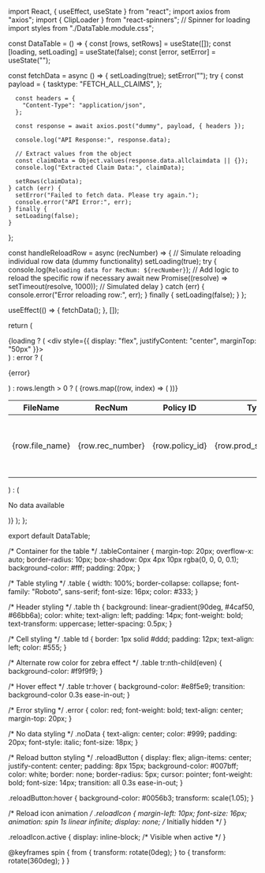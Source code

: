 import React, { useEffect, useState } from "react";
import axios from "axios";
import { ClipLoader } from "react-spinners"; // Spinner for loading
import styles from "./DataTable.module.css";

const DataTable = () => {
  const [rows, setRows] = useState([]);
  const [loading, setLoading] = useState(false);
  const [error, setError] = useState("");

  const fetchData = async () => {
    setLoading(true);
    setError("");
    try {
      const payload = {
        tasktype: "FETCH_ALL_CLAIMS",
      };

      const headers = {
        "Content-Type": "application/json",
      };

      const response = await axios.post("dummy", payload, { headers });

      console.log("API Response:", response.data);

      // Extract values from the object
      const claimData = Object.values(response.data.allclaimdata || {});
      console.log("Extracted Claim Data:", claimData);

      setRows(claimData);
    } catch (err) {
      setError("Failed to fetch data. Please try again.");
      console.error("API Error:", err);
    } finally {
      setLoading(false);
    }
  };

  const handleReloadRow = async (recNumber) => {
    // Simulate reloading individual row data (dummy functionality)
    setLoading(true);
    try {
      console.log(`Reloading data for RecNum: ${recNumber}`);
      // Add logic to reload the specific row if necessary
      await new Promise((resolve) => setTimeout(resolve, 1000)); // Simulated delay
    } catch (err) {
      console.error("Error reloading row:", err);
    } finally {
      setLoading(false);
    }
  };

  useEffect(() => {
    fetchData();
  }, []);

  return (
    <div className={styles.tableContainer}>
      {loading ? (
        <div style={{ display: "flex", justifyContent: "center", marginTop: "50px" }}>
          <ClipLoader color="#007bff" size={50} />
        </div>
      ) : error ? (
        <p className={styles.error}>{error}</p>
      ) : rows.length > 0 ? (
        <table className={styles.table}>
          <thead>
            <tr>
              <th>FileName</th>
              <th>RecNum</th>
              <th>Policy ID</th>
              <th>Type</th>
              <th>Summary</th>
              <th>Status</th>
              <th>Actions</th>
            </tr>
          </thead>
          <tbody>
            {rows.map((row, index) => (
              <tr key={index}>
                <td>{row.file_name}</td>
                <td>{row.rec_number}</td>
                <td>{row.policy_id}</td>
                <td>{row.prod_sheet_type}</td>
                <td>{row.summary}</td>
                <td>{row.status || "Pending"}</td>
                <td>
                  <button
                    className={styles.reloadButton}
                    onClick={() => handleReloadRow(row.rec_number)}
                  >
                    Reload
                    <i className={`${styles.reloadIcon} ${loading ? styles.active : ""}`}>
                      &#x21bb;
                    </i>
                  </button>
                </td>
              </tr>
            ))}
          </tbody>
        </table>
      ) : (
        <p className={styles.noData}>No data available</p>
      )}
    </div>
  );
};

export default DataTable;




/* Container for the table */
.tableContainer {
  margin-top: 20px;
  overflow-x: auto;
  border-radius: 10px;
  box-shadow: 0px 4px 10px rgba(0, 0, 0, 0.1);
  background-color: #fff;
  padding: 20px;
}

/* Table styling */
.table {
  width: 100%;
  border-collapse: collapse;
  font-family: "Roboto", sans-serif;
  font-size: 16px;
  color: #333;
}

/* Header styling */
.table th {
  background: linear-gradient(90deg, #4caf50, #66bb6a);
  color: white;
  text-align: left;
  padding: 14px;
  font-weight: bold;
  text-transform: uppercase;
  letter-spacing: 0.5px;
}

/* Cell styling */
.table td {
  border: 1px solid #ddd;
  padding: 12px;
  text-align: left;
  color: #555;
}

/* Alternate row color for zebra effect */
.table tr:nth-child(even) {
  background-color: #f9f9f9;
}

/* Hover effect */
.table tr:hover {
  background-color: #e8f5e9;
  transition: background-color 0.3s ease-in-out;
}

/* Error styling */
.error {
  color: red;
  font-weight: bold;
  text-align: center;
  margin-top: 20px;
}

/* No data styling */
.noData {
  text-align: center;
  color: #999;
  padding: 20px;
  font-style: italic;
  font-size: 18px;
}

/* Reload button styling */
.reloadButton {
  display: flex;
  align-items: center;
  justify-content: center;
  padding: 8px 15px;
  background-color: #007bff;
  color: white;
  border: none;
  border-radius: 5px;
  cursor: pointer;
  font-weight: bold;
  font-size: 14px;
  transition: all 0.3s ease-in-out;
}

.reloadButton:hover {
  background-color: #0056b3;
  transform: scale(1.05);
}

/* Reload icon animation */
.reloadIcon {
  margin-left: 10px;
  font-size: 16px;
  animation: spin 1s linear infinite;
  display: none; /* Initially hidden */
}

.reloadIcon.active {
  display: inline-block; /* Visible when active */
}

@keyframes spin {
  from {
    transform: rotate(0deg);
  }
  to {
    transform: rotate(360deg);
  }
}
